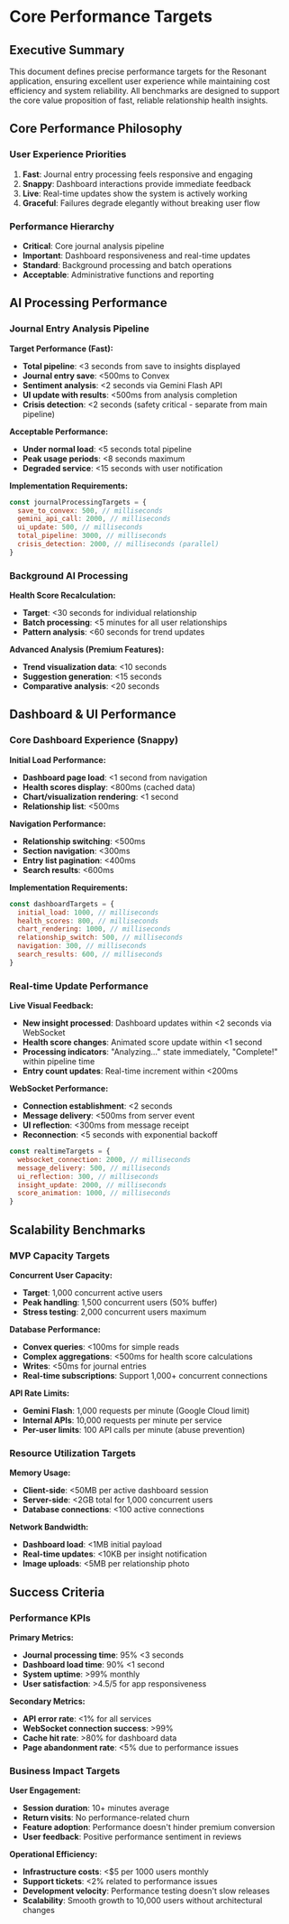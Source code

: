 # Core Performance Targets

## Executive Summary

This document defines precise performance targets for the Resonant application, ensuring excellent user experience while maintaining cost efficiency and system reliability. All benchmarks are designed to support the core value proposition of fast, reliable relationship health insights.

## Core Performance Philosophy

### User Experience Priorities

1. **Fast**: Journal entry processing feels responsive and engaging
2. **Snappy**: Dashboard interactions provide immediate feedback
3. **Live**: Real-time updates show the system is actively working
4. **Graceful**: Failures degrade elegantly without breaking user flow

### Performance Hierarchy

- **Critical**: Core journal analysis pipeline
- **Important**: Dashboard responsiveness and real-time updates
- **Standard**: Background processing and batch operations
- **Acceptable**: Administrative functions and reporting

## AI Processing Performance

### Journal Entry Analysis Pipeline

**Target Performance (Fast):**

- **Total pipeline**: <3 seconds from save to insights displayed
- **Journal entry save**: <500ms to Convex
- **Sentiment analysis**: <2 seconds via Gemini Flash API
- **UI update with results**: <500ms from analysis completion
- **Crisis detection**: <2 seconds (safety critical - separate from main pipeline)

**Acceptable Performance:**

- **Under normal load**: <5 seconds total pipeline
- **Peak usage periods**: <8 seconds maximum
- **Degraded service**: <15 seconds with user notification

**Implementation Requirements:**

```javascript
const journalProcessingTargets = {
  save_to_convex: 500, // milliseconds
  gemini_api_call: 2000, // milliseconds
  ui_update: 500, // milliseconds
  total_pipeline: 3000, // milliseconds
  crisis_detection: 2000, // milliseconds (parallel)
}
```

### Background AI Processing

**Health Score Recalculation:**

- **Target**: <30 seconds for individual relationship
- **Batch processing**: <5 minutes for all user relationships
- **Pattern analysis**: <60 seconds for trend updates

**Advanced Analysis (Premium Features):**

- **Trend visualization data**: <10 seconds
- **Suggestion generation**: <15 seconds
- **Comparative analysis**: <20 seconds

## Dashboard & UI Performance

### Core Dashboard Experience (Snappy)

**Initial Load Performance:**

- **Dashboard page load**: <1 second from navigation
- **Health scores display**: <800ms (cached data)
- **Chart/visualization rendering**: <1 second
- **Relationship list**: <500ms

**Navigation Performance:**

- **Relationship switching**: <500ms
- **Section navigation**: <300ms
- **Entry list pagination**: <400ms
- **Search results**: <600ms

**Implementation Requirements:**

```javascript
const dashboardTargets = {
  initial_load: 1000, // milliseconds
  health_scores: 800, // milliseconds
  chart_rendering: 1000, // milliseconds
  relationship_switch: 500, // milliseconds
  navigation: 300, // milliseconds
  search_results: 600, // milliseconds
}
```

### Real-time Update Performance

**Live Visual Feedback:**

- **New insight processed**: Dashboard updates within <2 seconds via WebSocket
- **Health score changes**: Animated score update within <1 second
- **Processing indicators**: "Analyzing..." state immediately, "Complete!" within pipeline time
- **Entry count updates**: Real-time increment within <200ms

**WebSocket Performance:**

- **Connection establishment**: <2 seconds
- **Message delivery**: <500ms from server event
- **UI reflection**: <300ms from message receipt
- **Reconnection**: <5 seconds with exponential backoff

```javascript
const realtimeTargets = {
  websocket_connection: 2000, // milliseconds
  message_delivery: 500, // milliseconds
  ui_reflection: 300, // milliseconds
  insight_update: 2000, // milliseconds
  score_animation: 1000, // milliseconds
}
```

## Scalability Benchmarks

### MVP Capacity Targets

**Concurrent User Capacity:**

- **Target**: 1,000 concurrent active users
- **Peak handling**: 1,500 concurrent users (50% buffer)
- **Stress testing**: 2,000 concurrent users maximum

**Database Performance:**

- **Convex queries**: <100ms for simple reads
- **Complex aggregations**: <500ms for health score calculations
- **Writes**: <50ms for journal entries
- **Real-time subscriptions**: Support 1,000+ concurrent connections

**API Rate Limits:**

- **Gemini Flash**: 1,000 requests per minute (Google Cloud limit)
- **Internal APIs**: 10,000 requests per minute per service
- **Per-user limits**: 100 API calls per minute (abuse prevention)

### Resource Utilization Targets

**Memory Usage:**

- **Client-side**: <50MB per active dashboard session
- **Server-side**: <2GB total for 1,000 concurrent users
- **Database connections**: <100 active connections

**Network Bandwidth:**

- **Dashboard load**: <1MB initial payload
- **Real-time updates**: <10KB per insight notification
- **Image uploads**: <5MB per relationship photo

## Success Criteria

### Performance KPIs

**Primary Metrics:**

- **Journal processing time**: 95% <3 seconds
- **Dashboard load time**: 90% <1 second
- **System uptime**: >99% monthly
- **User satisfaction**: >4.5/5 for app responsiveness

**Secondary Metrics:**

- **API error rate**: <1% for all services
- **WebSocket connection success**: >99%
- **Cache hit rate**: >80% for dashboard data
- **Page abandonment rate**: <5% due to performance issues

### Business Impact Targets

**User Engagement:**

- **Session duration**: 10+ minutes average
- **Return visits**: No performance-related churn
- **Feature adoption**: Performance doesn't hinder premium conversion
- **User feedback**: Positive performance sentiment in reviews

**Operational Efficiency:**

- **Infrastructure costs**: <$5 per 1000 users monthly
- **Support tickets**: <2% related to performance issues
- **Development velocity**: Performance testing doesn't slow releases
- **Scalability**: Smooth growth to 10,000 users without architectural changes
